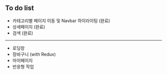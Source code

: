 ## To do list

- 카테고리별 페이지 이동 및 Navbar 하이라이팅 (완료)
- 상세페이지 (완료)
- 검색 (완료)
<hr />

- 로딩창
- 장바구니 (with Redux)
- 마이페이지
- 반응형 작업
